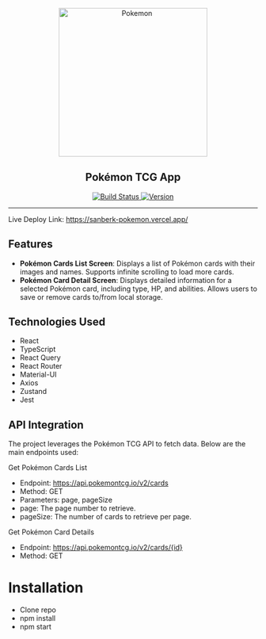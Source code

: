 <p align="center">
  <img src="https://en.wikipedia.org/wiki/Pok%C3%A9mon#/media/File:International_Pok%C3%A9mon_logo.svg" alt="Pokemon" width="300">
</p>

<h2 align="center">Pokémon TCG App</h2>

<p align="center">
  <a href="https://github.com/sanberkzulfikar/Pokemon-App">
    <img src="https://img.shields.io/badge/build-passing-brightgreen" alt="Build Status">
  </a>
  <a href="https://github.com/sanberkzulfikar/Pokemon-App">
    <img src="https://img.shields.io/badge/version-1.0.0-blue" alt="Version">
  </a>
</p>

---

Live Deploy Link: https://sanberk-pokemon.vercel.app/

## Features

- **Pokémon Cards List Screen**: Displays a list of Pokémon cards with their images and names. Supports infinite scrolling to load more cards.
- **Pokémon Card Detail Screen**: Displays detailed information for a selected Pokémon card, including type, HP, and abilities. Allows users to save or remove cards to/from local storage.

## Technologies Used

- React
- TypeScript
- React Query
- React Router
- Material-UI
- Axios
- Zustand
- Jest

## API Integration
The project leverages the Pokémon TCG API to fetch data. Below are the main endpoints used:

Get Pokémon Cards List
- Endpoint: https://api.pokemontcg.io/v2/cards
- Method: GET
- Parameters: page, pageSize
- page: The page number to retrieve.
- pageSize: The number of cards to retrieve per page.

Get Pokémon Card Details

- Endpoint: https://api.pokemontcg.io/v2/cards/{id}
- Method: GET

# Installation

- Clone repo
- npm install
- npm start
